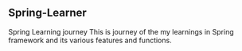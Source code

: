 ## Spring-Learner
Spring Learning journey
This is journey of the my learnings in Spring framework and its various features and functions.
